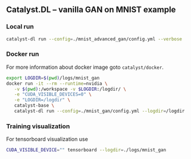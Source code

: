 ## Catalyst.DL – vanilla GAN on MNIST example

### Local run

```bash
catalyst-dl run --config=./mnist_advanced_gan/config.yml --verbose
```

### Docker run

For more information about docker image goto `catalyst/docker`.

```bash
export LOGDIR=$(pwd)/logs/mnist_gan
docker run -it --rm --runtime=nvidia \
   -v $(pwd):/workspace -v $LOGDIR:/logdir/ \
   -e "CUDA_VISIBLE_DEVICES=0" \
   -e "LOGDIR=/logdir" \
   catalyst-base \
   catalyst-dl run --config=./mnist_gan/config.yml --logdir=/logdir
```


### Training visualization

For tensorboard visualization use 

```bash
CUDA_VISIBLE_DEVICE="" tensorboard --logdir=./logs/mnist_gan
```
